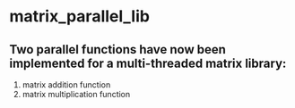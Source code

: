 # matrix_parallel_lib

## Two parallel functions have now been implemented for a multi-threaded matrix library:
1. matrix addition function
2. matrix multiplication function
